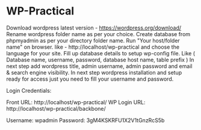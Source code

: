 # WP-Practical

Download wordpress latest version - https://wordpress.org/download/
Rename wordpress folder name as per your choice.
Create database from phpmyadmin as per your directory folder name.
Run "Your host/folder name" on browser. like - http://localhost/wp-practical and choose the language for your site.
Fill up database details to setup wp-config file. Like ( Database name, username, password, database host name,  table prefix )
In next step add wordpress title, admin username, admin password and email & search engine visibility.
In next step wordpress installation and setup ready for access just you need to fill your username and password.

Login Credentials:

Front URL: http://localhost/wp-practical/
WP Login URL: http://localhost/wp-practical/backbone/

Username: wpadmin
Password: 3gM4KSKRFU1X2V1tGnzRcS5b
